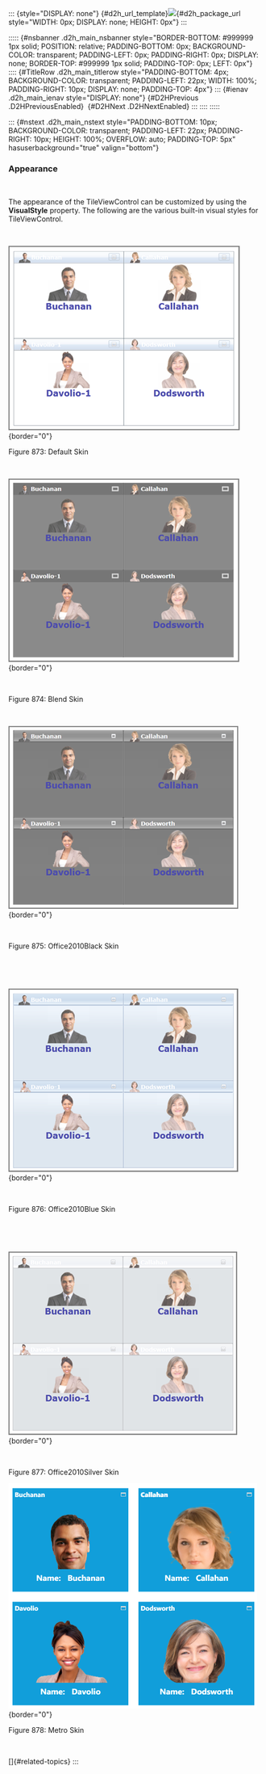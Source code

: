 ::: {style="DISPLAY: none"}
[](ms-xhelp:///?Id=d2h_url_template){#d2h_url_template}![](!package_url!){#d2h_package_url style="WIDTH: 0px; DISPLAY: none; HEIGHT: 0px"}
:::

::::: {#nsbanner .d2h_main_nsbanner style="BORDER-BOTTOM: #999999 1px solid; POSITION: relative; PADDING-BOTTOM: 0px; BACKGROUND-COLOR: transparent; PADDING-LEFT: 0px; PADDING-RIGHT: 0px; DISPLAY: none; BORDER-TOP: #999999 1px solid; PADDING-TOP: 0px; LEFT: 0px"}
:::: {#TitleRow .d2h_main_titlerow style="PADDING-BOTTOM: 4px; BACKGROUND-COLOR: transparent; PADDING-LEFT: 22px; WIDTH: 100%; PADDING-RIGHT: 10px; DISPLAY: none; PADDING-TOP: 4px"}
::: {#ienav .d2h_main_ienav style="DISPLAY: none"}
[](ms-xhelp:///?Id=2233691f-2006-4745-adca-60c61993d813){#D2HPrevious .D2HPreviousEnabled}  [](ms-xhelp:///?Id=9b02a1d6-52bd-4764-b64c-2c4f92a1eda9){#D2HNext .D2HNextEnabled}
:::
::::
:::::

::: {#nstext .d2h_main_nstext style="PADDING-BOTTOM: 10px; BACKGROUND-COLOR: transparent; PADDING-LEFT: 22px; PADDING-RIGHT: 10px; HEIGHT: 100%; OVERFLOW: auto; PADDING-TOP: 5px" hasuserbackground="true" valign="bottom"}
### Appearance

 

The appearance of the TileViewControl can be customized by using the **VisualStyle** property. The following are the various built-in visual styles for TileViewControl.

 

![](../ImagesExt/image261_779.png){border="0"}

Figure 873: Default Skin

 

![](../ImagesExt/image261_780.png){border="0"}

 

Figure 874: Blend Skin

 

![](../ImagesExt/image261_781.png){border="0"}

 

Figure 875: Office2010Black Skin

 

 

![](../ImagesExt/image261_782.png){border="0"}

 

Figure 876: Office2010Blue Skin

 

 

![](../ImagesExt/image261_783.png){border="0"}

 

Figure 877: Office2010Silver Skin

![](../ImagesExt/image261_784.png){border="0"}

Figure 878: Metro Skin

 

[]{#related-topics}
:::
